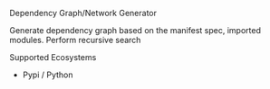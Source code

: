 Dependency Graph/Network Generator

Generate dependency graph based on the manifest spec, imported modules. Perform recursive search

Supported Ecosystems
* Pypi / Python


